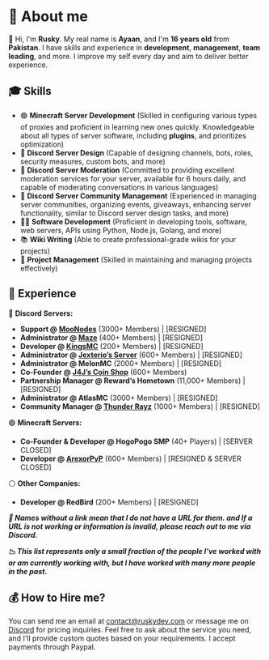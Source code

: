 # 👋 About me
🧐 Hi, I'm **Rusky**. My real name is **Ayaan**, and I'm **16 years old** from **Pakistan**. I have skills and experience in **development**, **management**, **team leading**, and more. I improve my self every day and aim to deliver better experience.

## 🎓 Skills
- 🟢 **Minecraft Server Development** (Skilled in configuring various types of proxies and proficient in learning new ones quickly. Knowledgeable about all types of server software, including **plugins**, and prioritizes optimization)
- 🔵 **Discord Server Design** (Capable of designing channels, bots, roles, security measures, custom bots, and more)
- 🔵 **Discord Server Moderation** (Committed to providing excellent moderation services for your server, available for 6 hours daily, and capable of moderating conversations in various languages)
- 🔵 **Discord Server Community Management** (Experienced in managing server communities, organizing events, giveaways, enhancing server functionality, similar to Discord server design tasks, and more)
- 👩‍💻 **Software Development** (Proficient in developing tools, software, web servers, APIs using Python, Node.js, Golang, and more)
- 📚 **Wiki Writing** (Able to create professional-grade wikis for your projects)
- 🧰 **Project Management** (Skilled in maintaining and managing projects effectively)

## 📜 Experience

🔵 **Discord Servers:**
- **Support @ [MooNodes](https://discord.com/invite/jUwawB5uBP)** (3000+ Members) | [RESIGNED]
- **Administrator @ [Maze](https://discord.com/invite/j2xTVard5N)** (400+ Members) | [RESIGNED]
- **Developer @ [KingsMC](https://discord.com/invite/kingsmc)** (200+ Members) | [RESIGNED]
- **Administrator @ [Jexterio’s Server](https://discord.gg/HTxucykFu7)** (600+ Members) | [RESIGNED]
- **Administrator @ MelonMC** (2000+ Members) | [RESIGNED]
- **Co-Founder @ [J4J’s Coin Shop](https://discord.gg/NbmWHywm4p)** (600+ Members)
- **Partnership Manager @ Reward’s Hometown** (11,000+ Members) | [RESIGNED]
- **Administrator @ AtlasMC** (3000+ Members) | [RESIGNED]
- **Community Manager @ [Thunder Rayz](https://discord.com/invite/GmN7DcdNHN)** (1000+ Members) | [RESIGNED]

🟢 **Minecraft Servers:**
- **Co-Founder & Developer @ HogoPogo SMP** (40+ Players) | [SERVER CLOSED]
- **Developer @ [ArexorPvP](https://discord.com/invite/43bbJH3r9c)** (600+ Members) | [RESIGNED & SERVER CLOSED]
    
⚪ **Other Companies:**
- **Developer @ RedBird** (200+ Members) | [RESIGNED]


***🔖 Names without a link mean that I do not have a URL for them. and If a URL is not working or information is invalid, please reach out to me via Discord.***

***📉 This list represents only a small fraction of the people I've worked with or am currently working with, but I have worked with many more people in the past.***

## 💰 How to Hire me?
You can send me an email at [contact@ruskydev.com](mailto:contact@ruskydev.com) or message me on [Discord](https://discord.com/users/969507085316399154) for pricing inquiries. Feel free to ask about the service you need, and I'll provide custom quotes based on your requirements. I accept payments through Paypal.
